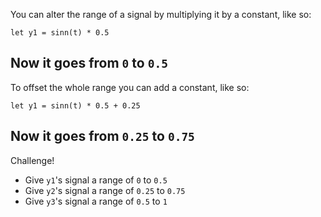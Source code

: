 You can alter the range of a signal by multiplying it by a constant, like so:
```
let y1 = sinn(t) * 0.5
```
Now it goes from `0` to `0.5`
---
To offset the whole range you can add a constant, like so:
```
let y1 = sinn(t) * 0.5 + 0.25
```
Now it goes from `0.25` to `0.75`
---
Challenge! 
- Give `y1`'s signal a range of `0` to `0.5`
- Give `y2`'s signal a range of `0.25` to `0.75`
- Give `y3`'s signal a range of `0.5` to `1`